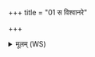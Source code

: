 +++
title = "01 स विश्वानरे"

+++
<details><summary>मूलम् (WS)</summary>

स विश्वानरे ऽक्रमत ॥ १ ॥
</details>